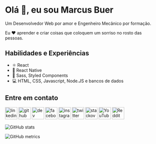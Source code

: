 <!--
![I am a Frontend Developer and Mechanical Engineer, currently living in Brazil.](https://arturssmirnovs.github.io/github-profile-readme-generator/images/banner.png)
-->
# Olá 👋, eu sou Marcus Buer
Um Desenvolvedor Web por amor e Engenheiro Mecânico por formação.

Eu ❤️ aprender e criar coisas que coloquem um sorriso no rosto das pessoas.

## Habilidades e Experiências
* ⚛️ React
* 📱 React Native
* 💄 Sass, Styled Components
* 💻 HTML, CSS, Javascript, Node.JS e bancos de dados

## Entre em contato
[<img src='https://cdn.jsdelivr.net/npm/simple-icons@3.0.1/icons/linkedin.svg' alt='linkedin' height='40'>](https://www.linkedin.com/in/marcusbuer/)
[<img src='https://cdn.jsdelivr.net/npm/simple-icons@3.0.1/icons/github.svg' alt='github' height='40'>](https://github.com/marcusbuer)  [<img src='https://cdn.jsdelivr.net/npm/simple-icons@3.0.1/icons/dev-dot-to.svg' alt='dev' height='40'>](https://dev.to/marcusbuer)    [<img src='https://cdn.jsdelivr.net/npm/simple-icons@3.0.1/icons/facebook.svg' alt='facebook' height='40'>](https://www.facebook.com/marcusbuer)  [<img src='https://cdn.jsdelivr.net/npm/simple-icons@3.0.1/icons/instagram.svg' alt='instagram' height='40'>](https://www.instagram.com/marcusbuer/)  [<img src='https://cdn.jsdelivr.net/npm/simple-icons@3.0.1/icons/twitter.svg' alt='twitter' height='40'>](https://twitter.com/marcusbuer)  [<img src='https://cdn.jsdelivr.net/npm/simple-icons@3.0.1/icons/stackoverflow.svg' alt='stackoverflow' height='40'>](https://stackoverflow.com/users/274947)  [<img src='https://cdn.jsdelivr.net/npm/simple-icons@3.0.1/icons/youtube.svg' alt='YouTube' height='40'>](https://www.youtube.com/channel/marcusbuer)  [<img src='https://cdn.jsdelivr.net/npm/simple-icons@3.0.1/icons/reddit.svg' alt='Reddit' height='40'>](https://www.reddit.com/user/marcusbuer)

![GitHub stats](https://github-readme-stats.vercel.app/api?username=marcusbuer&show_icons=true&count_private=true)  

![GitHub metrics](https://metrics.lecoq.io/marcusbuer)  

